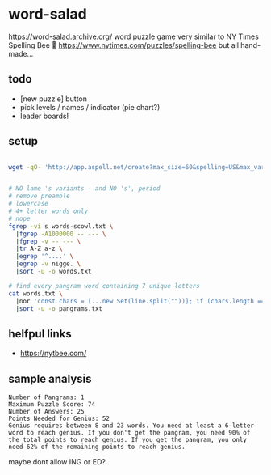 # word-salad

https://word-salad.archive.org/
word puzzle game
very similar to NY Times Spelling Bee 🐝
https://www.nytimes.com/puzzles/spelling-bee
but all hand-made...

## todo
- [new puzzle] button
- pick levels / names / indicator (pie chart?)
- leader boards!

## setup
```bash

wget -qO- 'http://app.aspell.net/create?max_size=60&spelling=US&max_variant=0&diacritic=strip&download=wordlist&encoding=utf-8&format=inline' >| words-scowl.txt


# NO lame 's variants - and NO 's', period
# remove preamble
# lowercase
# 4+ letter words only
# nope
fgrep -vi s words-scowl.txt \
  |fgrep -A1000000 -- --- \
  |fgrep -v -- --- \
  |tr A-Z a-z \
  |egrep '^....' \
  |egrep -v nigge. \
  |sort -u -o words.txt

# find every pangram word containing 7 unique letters
cat words.txt \
  |nor 'const chars = [...new Set(line.split(""))]; if (chars.length === 7) log(line);' \
  |sort -u -o pangrams.txt
```

## helfpul links
- https://nytbee.com/

## sample analysis
```text
Number of Pangrams: 1
Maximum Puzzle Score: 74
Number of Answers: 25
Points Needed for Genius: 52
Genius requires between 8 and 23 words. You need at least a 6-letter word to reach genius. If you don't get the pangram, you need 90% of the total points to reach genius. If you get the pangram, you only need 62% of the remaining points to reach genius.
```
maybe dont allow ING or ED?
